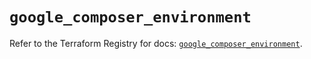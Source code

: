 # `google_composer_environment`

Refer to the Terraform Registry for docs: [`google_composer_environment`](https://registry.terraform.io/providers/hashicorp/google-beta/5.29.0/docs/resources/google_composer_environment).
